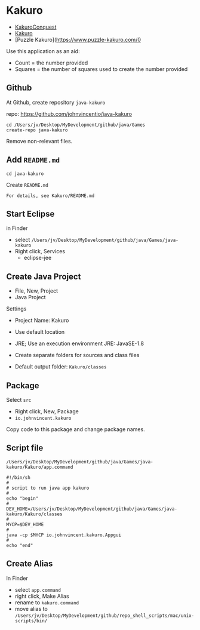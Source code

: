 # Kakuro

* [KakuroConquest](https://www.kakuroconquest.com/)
* [Kakuro](https://www.kakuros.com/)
* [Puzzle Kakuro](https://www.puzzle-kakuro.com/0

Use this application as an aid:

* Count = the number provided
* Squares = the number of squares used to create the number provided

## Github

At Github, create repository `java-kakuro`

repo: https://github.com/johnvincentio/java-kakuro

```
cd /Users/jv/Desktop/MyDevelopment/github/java/Games
create-repo java-kakuro
```

Remove non-relevant files.

## Add `README.md`

```
cd java-kakuro
```

Create `README.md`

```
For details, see Kakuro/README.md
```

## Start Eclipse

in Finder

* select `/Users/jv/Desktop/MyDevelopment/github/java/Games/java-kakuro`
* Right click, Services
  * eclipse-jee

## Create Java Project

* File, New, Project
* Java Project

Settings

* Project Name: Kakuro
* Use default location
* JRE; Use an execution environment JRE: JavaSE-1.8
* Create separate folders for sources and class files

* Default output folder: `Kakuro/classes`

## Package

Select `src`

* Right click, New, Package
* `io.johnvincent.kakuro`

Copy code to this package and change package names.

## Script file

`/Users/jv/Desktop/MyDevelopment/github/java/Games/java-kakuro/Kakuro/app.command`

```
#!/bin/sh
#
# script to run java app kakuro
#
echo "begin"
#
DEV_HOME=/Users/jv/Desktop/MyDevelopment/github/java/Games/java-kakuro/Kakuro/classes
#
MYCP=$DEV_HOME
#
java -cp $MYCP io.johnvincent.kakuro.Appgui
#
echo "end"
```

## Create Alias

In Finder

* select `app.command`
* right click, Make Alias
* rename to `kakuro.command`
* move alias to `/Users/jv/Desktop/MyDevelopment/github/repo_shell_scripts/mac/unix-scripts/bin/`

